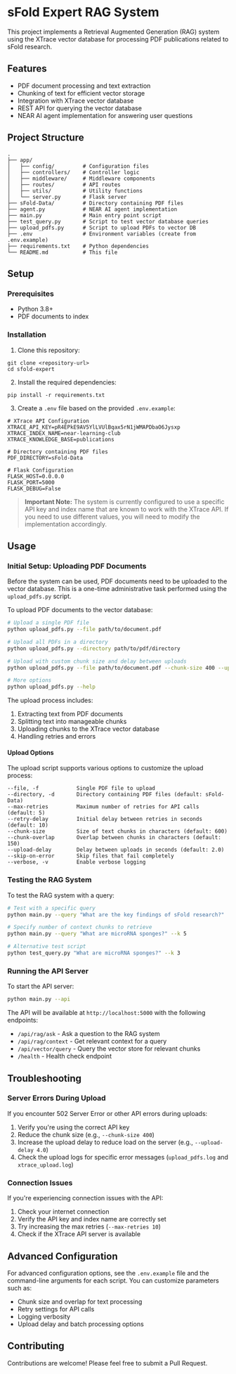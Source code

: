 # sFold Expert RAG System

This project implements a Retrieval Augmented Generation (RAG) system using the XTrace vector database for processing PDF publications related to sFold research.

## Features

- PDF document processing and text extraction
- Chunking of text for efficient vector storage
- Integration with XTrace vector database
- REST API for querying the vector database
- NEAR AI agent implementation for answering user questions

## Project Structure

```
.
├── app/
│   ├── config/         # Configuration files
│   ├── controllers/    # Controller logic
│   ├── middleware/     # Middleware components
│   ├── routes/         # API routes
│   ├── utils/          # Utility functions
│   └── server.py       # Flask server
├── sFold-Data/         # Directory containing PDF files
├── agent.py            # NEAR AI agent implementation
├── main.py             # Main entry point script
├── test_query.py       # Script to test vector database queries
├── upload_pdfs.py      # Script to upload PDFs to vector DB
├── .env                # Environment variables (create from .env.example)
├── requirements.txt    # Python dependencies
└── README.md           # This file
```

## Setup

### Prerequisites

- Python 3.8+
- PDF documents to index

### Installation

1. Clone this repository:
```
git clone <repository-url>
cd sfold-expert
```

2. Install the required dependencies:
```
pip install -r requirements.txt
```

3. Create a `.env` file based on the provided `.env.example`:
```
# XTrace API Configuration
XTRACE_API_KEY=pR4EPkE9AV5YlLVUlBqax5rN1jWMAPDbaO6Jysxp
XTRACE_INDEX_NAME=near-learning-club
XTRACE_KNOWLEDGE_BASE=publications

# Directory containing PDF files
PDF_DIRECTORY=sFold-Data

# Flask Configuration
FLASK_HOST=0.0.0.0
FLASK_PORT=5000
FLASK_DEBUG=False
```

> **Important Note:** The system is currently configured to use a specific API key and index name that are known to work with the XTrace API. If you need to use different values, you will need to modify the implementation accordingly.

## Usage

### Initial Setup: Uploading PDF Documents

Before the system can be used, PDF documents need to be uploaded to the vector database. This is a one-time administrative task performed using the `upload_pdfs.py` script.

To upload PDF documents to the vector database:

```bash
# Upload a single PDF file
python upload_pdfs.py --file path/to/document.pdf

# Upload all PDFs in a directory
python upload_pdfs.py --directory path/to/pdf/directory

# Upload with custom chunk size and delay between uploads
python upload_pdfs.py --file path/to/document.pdf --chunk-size 400 --upload-delay 4.0

# More options
python upload_pdfs.py --help
```

The upload process includes:
1. Extracting text from PDF documents
2. Splitting text into manageable chunks
3. Uploading chunks to the XTrace vector database
4. Handling retries and errors

#### Upload Options

The upload script supports various options to customize the upload process:

```
--file, -f            Single PDF file to upload
--directory, -d       Directory containing PDF files (default: sFold-Data)
--max-retries         Maximum number of retries for API calls (default: 5)
--retry-delay         Initial delay between retries in seconds (default: 10)
--chunk-size          Size of text chunks in characters (default: 600)
--chunk-overlap       Overlap between chunks in characters (default: 150)
--upload-delay        Delay between uploads in seconds (default: 2.0)
--skip-on-error       Skip files that fail completely
--verbose, -v         Enable verbose logging
```

### Testing the RAG System

To test the RAG system with a query:

```bash
# Test with a specific query
python main.py --query "What are the key findings of sFold research?"

# Specify number of context chunks to retrieve
python main.py --query "What are microRNA sponges?" --k 5

# Alternative test script
python test_query.py "What are microRNA sponges?" --k 3
```

### Running the API Server

To start the API server:

```bash
python main.py --api
```

The API will be available at `http://localhost:5000` with the following endpoints:

- `/api/rag/ask` - Ask a question to the RAG system
- `/api/rag/context` - Get relevant context for a query
- `/api/vector/query` - Query the vector store for relevant chunks
- `/health` - Health check endpoint

## Troubleshooting

### Server Errors During Upload

If you encounter 502 Server Error or other API errors during uploads:

1. Verify you're using the correct API key
2. Reduce the chunk size (e.g., `--chunk-size 400`)
3. Increase the upload delay to reduce load on the server (e.g., `--upload-delay 4.0`)
4. Check the upload logs for specific error messages (`upload_pdfs.log` and `xtrace_upload.log`)

### Connection Issues

If you're experiencing connection issues with the API:

1. Check your internet connection
2. Verify the API key and index name are correctly set
3. Try increasing the max retries (`--max-retries 10`)
4. Check if the XTrace API server is available

## Advanced Configuration

For advanced configuration options, see the `.env.example` file and the command-line arguments for each script. You can customize parameters such as:

- Chunk size and overlap for text processing
- Retry settings for API calls
- Logging verbosity
- Upload delay and batch processing options

## Contributing

Contributions are welcome! Please feel free to submit a Pull Request. 